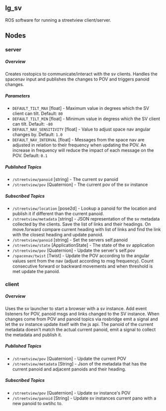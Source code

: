 lg\_sv
---------

ROS software for running a streetview client/server.

## Nodes

### server

##### Overview

Creates rostopics to communicate/interact with the sv clients. Handles the spacenav input and publishes the changes to POV and triggers panoid changes.

##### Parameters

* `DEFAULT_TILT_MAX` [float] - Maximum value in degrees which the SV client can tilt. Default: `80`
* `DEFAULT_TILT_MIN` [float] - Minimum value in degress which the SV client can tilt. Default: `-80`
* `DEFAULT_NAV_SENSITIVITY` [float] - Value to adjust space nav angular changes by. Default: `1.0`
* `DEFAULT_NAV_INTERVAL` [float] - Messages from the space nav are adjusted in relation to their frequency when updating the POV. An increase in frequency will reduce the impact of each message on the POV.  Default: `0.1`

##### Published Topics

* `/streetview/panoid` [string] - The current sv panoid
* `/streetview/pov` [Quaternion] - The current pov of the sv instance

##### Subscribed Topics

* `/streetview/location` [pose2d] - Lookup a panoid for the location and publish it if different than the current panoid.
* `/streetview/metadata` [string] - JSON representation of the sv metadata collected by the clients.  Save the list of links and their headings.  On move.forward compare current heading with list of links and find the link with the closest heading and update panoid.
* `/streetview/panoid` [string] - Set the servers self.panoid
* `/streetview/state` [ApplicationState] - The state of the sv application
* `/streetview/pov` [Quaternion] - Update the server's self.pov
* `/spacenav/twist` [Twist] - Update the POV according to the angular values sent from the nav (adjust according to msg frequency). Count consecutive forward or backward movements and when threshold is met update the panoid.

### client

##### Overview

Uses the sv launcher to start a browser with a sv instance. Add event listeners for POV, panoid msgs and links changed to the SV instance.  When changes come from POV and panoid topics via rosbridge emit a signal and let the sv instance update itself with the js api. The panoid of the current metadata doesn't match the actual current panoid, emit a signal to collect the metadata and publish it.

##### Published Topics

* `/streetview/pov` [Quaternion] - Update the current POV
* `/streetview/metadata` [String] - Json of the metadata that has the current panoid and adjacent panoids and their heading.

##### Subscribed Topics

* `/streetview/pov` [Quaternion] - Update sv instance's POV
* `/streetview/panoid` [String] - Update sv instances current pano with a new panoid to swtihc to.
